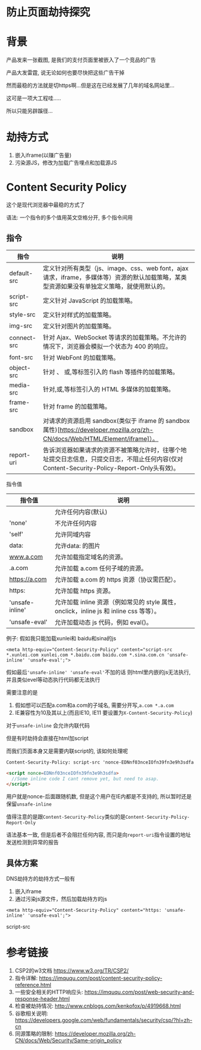 # 防止页面劫持探究

# 背景

产品发来一张截图, 是我们的支付页面里被嵌入了一个竞品的广告

产品大发雷霆, 说无论如何也要尽快把这些广告干掉

然而最稳的方法就是切https啊...但是这在已经发展了几年的域名网站里...

这可是一项大工程哇.....

所以只能另辟蹊径...

# 劫持方式

1. 嵌入iframe(以赚广告量)
2. 污染源JS，修改为加载广告埋点和加载源JS

# Content Security Policy

这个是现代浏览器中最稳的方式了

语法: 一个指令的多个值用英文空格分开, 多个指令间用

## 指令

| 指令        | 说明                                                                                                                                        |
|-------------|---------------------------------------------------------------------------------------------------------------------------------------------|
| default-src | 定义针对所有类型（js、image、css、web font，ajax 请求，iframe，多媒体等）资源的默认加载策略，某类型资源如果没有单独定义策略，就使用默认的。 |
| script-src  | 定义针对 JavaScript 的加载策略。                                                                                                            |
| style-src   | 定义针对样式的加载策略。                                                                                                                    |
| img-src     | 定义针对图片的加载策略。                                                                                                                    |
| connect-src | 针对 Ajax、WebSocket 等请求的加载策略。不允许的情况下，浏览器会模拟一个状态为 400 的响应。                                                  |
| font-src    | 针对 WebFont 的加载策略。                                                                                                                   |
| object-src  | 针对 、 或,等标签引入的 flash 等插件的加载策略。                                                                                            |
| media-src   | 针对,或,等标签引入的 HTML 多媒体的加载策略。                                                                                                |
| frame-src   | 针对 frame 的加载策略。                                                                                                                     |
| sandbox     | 对请求的资源启用 sandbox(类似于 iframe 的 sandbox 属性)[https://developer.mozilla.org/zh-CN/docs/Web/HTML/Element/iframe]）。                                                                                 |
| report-uri  | 告诉浏览器如果请求的资源不被策略允许时，往哪个地址提交日志信息，只提交日志，不阻止任何内容(仅对Content-Security-Policy-Report-Only头有效)。 |

指令值

| 指令值          | 说明                                                                                   |
|-----------------|----------------------------------------------------------------------------------------|
|                 | 允许任何内容(默认)                                                                     |
| 'none'          | 不允许任何内容                                                                         |
| 'self'          | 允许同域内容                                                                           |
| data:           | 允许data: 的图片                                                                       |
| www.a.com       | 允许加载指定域名的资源。                                                               |
| .a.com          | 允许加载 a.com 任何子域的资源。                                                        |
| https://a.com   | 允许加载 a.com 的 https 资源（协议需匹配）。                                           |
| https:          | 允许加载 https 资源。                                                                  |
| 'unsafe-inline' | 允许加载 inline 资源（例如常见的 style 属性，onclick，inline js 和 inline css 等等）。 |
| 'unsafe-eval'   | 允许加载动态 js 代码，例如 eval()。                                                    |

例子: 假如我只能加载xunlei和 baidu和sina的js

`<meta http-equiv="Content-Security-Policy" content="script-src *.xunlei.com xunlei.com *.baidu.com baidu.com *.sina.com.cn 'unsafe-inline' 'unsafe-eval';">`

假如最后`'unsafe-inline' 'unsafe-eval'`不加的话 则html里内嵌的js无法执行, 并且类似evel等动态执行代码都无法执行

需要注意的是

1. 假如想可以匹配a.com和a.com的子域名, 需要分开写,`a.com *.a.com`
2. IE兼容性为10及其以上(而且IE10, IE11 要设置为`X-Content-Security-Policy`)

对于`unsafe-inline` 会允许内联代码

但是有时劫持会直接在html加script

而我们页面本身又是需要内联script的, 该如何处理呢

```html
Content-Security-Policy: script-src 'nonce-EDNnf03nceIOfn39fn3e9h3sdfa'

<script nonce=EDNnf03nceIOfn39fn3e9h3sdfa>
  //Some inline code I cant remove yet, but need to asap.
</script>
```

用户就是nonce-后面跟随机数, 但是这个用户在IE内都是不支持的, 所以暂时还是保留`unsafe-inline`

值得注意的是跟`Content-Security-Policy`类似的是`Content-Security-Policy-Report-Only`

语法基本一致, 但是后者不会阻拦任何内容, 而只是向`report-uri`指令设置的地址发送检测到异常的报告

## 具体方案

DNS劫持方的劫持方式一般有

1. 嵌入iframe
2. 通过污染js源文件，然后加载劫持方的js

`<meta http-equiv="Content-Security-Policy" content="https: 'unsafe-inline' 'unsafe-eval';">`



script-src

# 参考链接

1. CSP2的w3文档 https://www.w3.org/TR/CSP2/
2. 指令详解: https://imququ.com/post/content-security-policy-reference.html
3. 一些安全相关的HTTP响应头: https://imququ.com/post/web-security-and-response-header.html
4. 检查被劫持情况: http://www.cnblogs.com/kenkofox/p/4919668.html
5. 谷歌相关说明: https://developers.google.com/web/fundamentals/security/csp/?hl=zh-cn
6. 同源策略的限制: https://developer.mozilla.org/zh-CN/docs/Web/Security/Same-origin_policy
